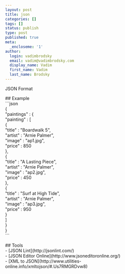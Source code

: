```yaml
---
layout: post
title: json
categories: []
tags: []
status: publish
type: post
published: true
meta:
  _encloseme: '1'
author:
  login: vadimbrodsky
  email: vadim@vadimbrodsky.com
  display_name: Vadim
  first_name: Vadim
  last_name: Brodsky
---
```

<p>JSON Format</p>
<p>## Example<br />
```json<br />
{<br />
    "paintings" : {<br />
        "painting" : [<br />
                {<br />
                    "title" : "Boardwalk 5",<br />
                    "artist" : "Arnie Palmer",<br />
                    "image" : "ap1.jpg",<br />
                    "price" : 850<br />
                },<br />
                {<br />
                    "title" : "A Lasting Piece",<br />
                    "artist" : "Arnie Palmer",<br />
                    "image" : "ap2.jpg",<br />
                    "price" : 450<br />
                },<br />
                {<br />
                    "title" : "Surf at High Tide",<br />
                    "artist" : "Arnie Palmer",<br />
                    "image" : "ap3.jpg",<br />
                    "price" : 950<br />
                }<br />
            ]<br />
    }<br />
}<br />
```</p>
<p>## Tools<br />
- [JSON Lint](http://jsonlint.com/)<br />
- [JSON Editor Online](http://www.jsoneditoronline.org/)<br />
- [XML to JSON](http://www.utilities-online.info/xmltojson/#.Us7RMGRDvw8)</p>
